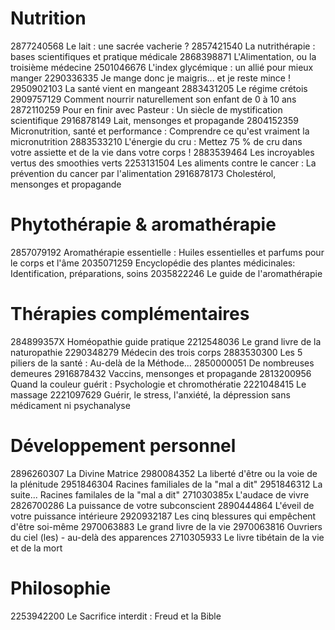 # Nutrition

2877240568 Le lait : une sacrée vacherie ?
2857421540 La nutrithérapie : bases scientifiques et pratique médicale
2868398871 L'Alimentation, ou la troisième médecine
2501046676 L'index glycémique : un allié pour mieux manger
2290336335 Je mange donc je maigris... et je reste mince !
2950902103 La santé vient en mangeant
2883431205 Le régime crétois
2909757129 Comment nourrir naturellement son enfant de 0 à 10 ans
2872110259 Pour en finir avec Pasteur : Un siècle de mystification scientifique
2916878149 Lait, mensonges et propagande
2804152359 Micronutrition, santé et performance : Comprendre ce qu'est vraiment la micronutrition
2883533210 L'énergie du cru : Mettez 75 % de cru dans votre assiette et de la vie dans votre corps !
2883539464 Les incroyables vertus des smoothies verts
2253131504 Les aliments contre le cancer : La prévention du cancer par l'alimentation
2916878173 Cholestérol, mensonges et propagande


# Phytothérapie & aromathérapie

2857079192 Aromathérapie essentielle : Huiles essentielles et parfums pour le corps et l'âme
2035071259 Encyclopédie des plantes médicinales: Identification, préparations, soins
2035822246 Le guide de l'aromathérapie


# Thérapies complémentaires

284899357X Homéopathie guide pratique
2212548036 Le grand livre de la naturopathie
2290348279 Médecin des trois corps
2883530300 Les 5 piliers de la santé : Au-delà de la Méthode...
2850000051 De nombreuses demeures
2916878432 Vaccins, mensonges et propagande
2813200956 Quand la couleur guérit : Psychologie et chromothératie
2221048415 Le massage
2221097629 Guérir, le stress, l'anxiété, la dépression sans médicament ni psychanalyse


# Développement personnel

2896260307 La Divine Matrice
2980084352 La liberté d'être ou la voie de la plénitude
2951846304 Racines familiales de la "mal a dit"
2951846312 La suite... Racines familales de la "mal a dit"
271030385x L'audace de vivre
2826700286 La puissance de votre subconscient
2890444864 L'éveil de votre puissance intérieure
2920932187 Les cinq blessures qui empêchent d'être soi-même
2970063883 Le grand livre de la vie
2970063816 Ouvriers du ciel (les) - au-delà des apparences
2710305933 Le livre tibétain de la vie et de la mort


# Philosophie

2253942200 Le Sacrifice interdit : Freud et la Bible